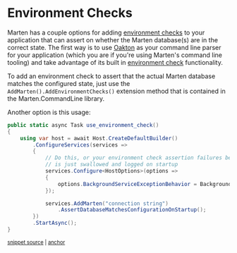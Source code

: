 # Environment Checks

Marten has a couple options for adding [environment checks](https://jeremydmiller.com/2019/10/01/environment-checks-and-better-command-line-abilities-for-your-net-core-application/) to your application that can assert on whether the Marten database(s)
are in the correct state. The first way is to use [Oakton](https://jasperfx.github.io/oakton) as your command line parser for your application (which you are if you're using Marten's command line tooling) and take advantage
of its built in [environment check](https://jasperfx.github.io/oakton/documentation/hostbuilder/environment/) functionality.

To add an environment check to assert that the actual Marten database matches the configured state, just use the `AddMarten().AddEnvironmentChecks()` extension method that is contained in the Marten.CommandLine library.

Another option is this usage:

<!-- snippet: sample_use_environment_check_in_hosted_service -->
<a id='snippet-sample_use_environment_check_in_hosted_service'></a>
```cs
public static async Task use_environment_check()
{
    using var host = await Host.CreateDefaultBuilder()
        .ConfigureServices(services =>
        {
            // Do this, or your environment check assertion failures below
            // is just swallowed and logged on startup
            services.Configure<HostOptions>(options =>
            {
                options.BackgroundServiceExceptionBehavior = BackgroundServiceExceptionBehavior.StopHost;
            });

            services.AddMarten("connection string")
                .AssertDatabaseMatchesConfigurationOnStartup();
        })
        .StartAsync();
}
```
<sup><a href='https://github.com/JasperFx/marten/blob/master/src/CoreTests/Examples/EnvironmentChecks.cs#L13-L33' title='Snippet source file'>snippet source</a> | <a href='#snippet-sample_use_environment_check_in_hosted_service' title='Start of snippet'>anchor</a></sup>
<!-- endSnippet -->
